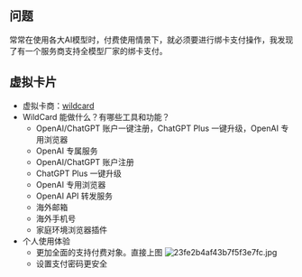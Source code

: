## 问题
常常在使用各大AI模型时，付费使用情景下，就必须要进行绑卡支付操作，我发现了有一个服务商支持全模型厂家的绑卡支付。
## 虚拟卡片
- 虚拟卡商：[wildcard](https://wildcard.com.cn/i/N5F39SQM)
- WildCard 能做什么？有哪些工具和功能？
    - OpenAI/ChatGPT 账户一键注册，ChatGPT Plus 一键升级，OpenAI 专用浏览器
    - OpenAI 专属服务
    - OpenAI/ChatGPT 账户注册
    - ChatGPT Plus 一键升级
    - OpenAI 专用浏览器
    - OpenAI API 转发服务
    - 海外邮箱
    - 海外手机号
    - 家庭环境浏览器插件
- 个人使用体验
    - 更加全面的支持付费对象。直接上图
     ![23fe2b4af43b7f5f3e7fc.jpg](https://imghosting.buxiantang.top/file/23fe2b4af43b7f5f3e7fc.jpg)
    - 设置支付密码更安全
 